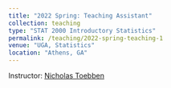 ```yaml
---
title: "2022 Spring: Teaching Assistant"
collection: teaching
type: "STAT 2000 Introductory Statistics"
permalink: /teaching/2022-spring-teaching-1
venue: "UGA, Statistics"
location: "Athens, GA"
---
```

Instructor: [Nicholas Toebben](https://www.stat.uga.edu/directory/people/nicholas-toebben)
